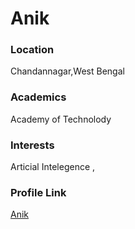 # Anik

### Location

Chandannagar,West Bengal

### Academics

Academy of Technolody

### Interests

Articial Intelegence ,

### Profile Link

[Anik](https://github.com/Anik000007)
